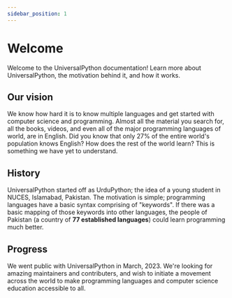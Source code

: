 ```yaml
---
sidebar_position: 1
---
```


# Welcome

Welcome to the UniversalPython documentation! Learn more about UniversalPython, the motivation behind it, and how it works.

## Our vision

We know how hard it is to know multiple languages and get started with computer science and programming. Almost all the material you search for, all the books, videos, and even all of the major programming languages of world, are in English. Did you know that only 27% of the entire world's population knows English? How does the rest of the world learn? This is something we have yet to understand.

## History

UniversalPython started off as UrduPython; the idea of a young student in NUCES, Islamabad, Pakistan. The motivation is simple; programming languages have a basic syntax comprising of "keywords". If there was a basic mapping of those keywords into other languages, the people of Pakistan (a country of **77 established languages**) could learn programming much better. 

## Progress

We went public with UniversalPython in March, 2023. We're looking for amazing maintainers and contributers, and wish to initiate a movement across the world to make programming languages and computer science education accessible to all.